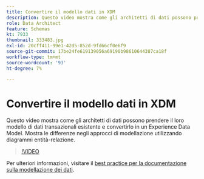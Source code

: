 ```yaml
---
title: Convertire il modello dati in XDM
description: Questo video mostra come gli architetti di dati possono prendere il loro modello di dati transazionali esistente e convertirlo in un Experience Data Model. Mostra le differenze negli approcci di modellazione utilizzando diagrammi entità-relazione.
role: Data Architect
feature: Schemas
kt: 7933
thumbnail: 333483.jpg
exl-id: 20cff411-99e1-42d5-852d-9fd66cf0e6f9
source-git-commit: 17be24fe619139056a69190b98610644387ca18f
workflow-type: tm+mt
source-wordcount: '93'
ht-degree: 7%

---
```


# Convertire il modello dati in XDM

Questo video mostra come gli architetti di dati possono prendere il loro modello di dati transazionali esistente e convertirlo in un Experience Data Model. Mostra le differenze negli approcci di modellazione utilizzando diagrammi entità-relazione.

>[!VIDEO](https://video.tv.adobe.com/v/333483?quality=12&learn=on)

Per ulteriori informazioni, visitare il [best practice per la documentazione sulla modellazione dei dati](https://experienceleague.adobe.com/docs/experience-platform/xdm/schema/best-practices.html?lang=it).
